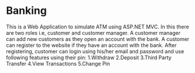 # Banking
This is a Web Application to simulate ATM using ASP.NET MVC.
In this there are two roles i.e, customer and customer manager. A customer manager can add new customers as they open an account with the bank. A customer can register to the website if they have an account with the bank.
After registering, customer can login using his/her email and password and use following features using their pin:
1.Withdraw
2.Deposit
3.Third Party Transfer
4.View Transactions
5.Change Pin
